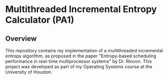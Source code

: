# Multithreaded Incremental Entropy Calculator (PA1)

## Overview
This repository contains my implementation of a multithreaded incremental entropy algorithm, as proposed in the paper "Entropy-based scheduling performance in real-time multiprocessor systems" by Dr. Rincon. This project was developed as part of my Operating Systems course at the University of Houston.


